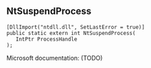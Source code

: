 ## NtSuspendProcess

```
[DllImport("ntdll.dll", SetLastError = true)]
public static extern int NtSuspendProcess(
   IntPtr ProcessHandle
);
```

Microsoft documentation: (TODO)
